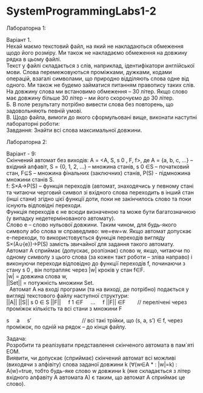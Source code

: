 # SystemProgrammingLabs1-2

Лабораторна 1:  
  
Варіант 1.  
Нехай маємо текстовий файл, на який не накладаються обмеження щодо його
розміру. Ми також не накладаємо обмеження на довжину рядка в цьому файлі.  
Текст у файлі складається з слів, наприклад, ідентифікатори англійської мови. Слова
перемежовуються проміжками, дужками, кодами операцій, взагалі символами, що природно
відділяють слова одне від одного. Ми також не будемо займатися питанням правопису таких
слів. На довжину слова ми встановимо обмеження – 30 літер. Якщо слово має довжину
більше 30 літер – ми його скорочуємо до 30 літер.  
Б. В поле результату потрібно вивести слова без повторень, що задовольняють певній
умові.  
В. Щодо файла, вимоги до якого сформульовані вище, виконати наступні лабораторні
роботи:  
Завдання: Знайти всі слова максимальної довжини.  
  
  
Лабораторна 2:  
  
Варіант - 9:  
Скінчений автомат без виходів: A = <A, S, s 0 , F, f>, де
А = {a, b, c, …} – вхідний алфавіт,
S = {0, 1, 2, …} – множина станів,
s 0 ∈S – початковий стан,
F⊆S – множина фінальних (заключних) станів,
P(S) - підмножина множини станів S.  
f: S×A→P(S) – функція переходів (автомат, знаходячись у певному стані та читаючи
черговий символ зі вхідного слова переходить в інший стан (інші стани) згідно цієї
функції доти, поки не закінчилось слово та поки існують відповідні переходи.  
Функція переходів є не всюди визначеною та може бути багатозначною (у випадку
недетермінованого автомату).  
Слово e – слово нульової довжини. Таким чином, для будь-якого символу або слова w
справедливо: we=ew=w. Якщо автомат допускає e-переходи, то використовується
функція переходів вигляду S×(A∪{e})→P(S) замість звичайної для задання такого
автомату.  
Автомат A сприймає (допускає, розпізнає) слово w, якщо, читаючи по одному
символу з цього слова (за кожен такт роботи – зліва направо) і виконуючи переходи
відповідно до функції переходів f, починаючи з стану s 0 , він потрапляє через |w| кроків
у стан f∈F.  
|w| = довжина слова w,  
||Set|| = потужність множини Set.  
  Автомат A на вході програми (та на виході, де потрібно) подається у вигляді
текстового файлу наступної структури:  
||A||
||S||
s 0 ∈ S
||F||     f 1 ∈F     …     f ||F|| ∈F        // перелічені через проміжок кількість та всі стани з
множини F

s     a     s’                                  // всі такі трійки, що (s, a, s’) ∈ f, через проміжок, по
одній на рядок – до кінця файлу.  
  
Задача:  
Розробити та реалізувати представлення скінченого автомата в пам`яті ЕОМ.  
Виявити, чи допускає (сприймає) скінчений автомат всі можливі (виходячи
з алфівіту) слова заданої довжини k (∀(w∈A * : |w|=k) : A(w)=true, тобто будь-яке слово
w довжини k (яке складається з літер вхідного алфавіту A автомата A) є таким, що
автомат A сприймає це слово).
